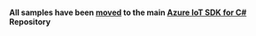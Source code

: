 #### All samples have been [moved](https://github.com/Azure/azure-iot-sdk-csharp#samples) to the main [Azure IoT SDK for C#](https://github.com/Azure/azure-iot-sdk-csharp) Repository
